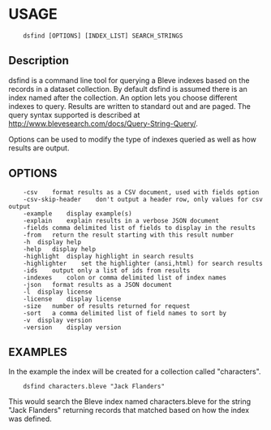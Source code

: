 

# USAGE

```
    dsfind [OPTIONS] [INDEX_LIST] SEARCH_STRINGS
```


## Description

dsfind is a command line tool for querying a Bleve indexes based on the records in a 
dataset collection. By default dsfind is assumed there is an index named after the 
collection. An option lets you choose different indexes to query. Results are 
written to standard out and are paged. The query syntax supported is described
at http://www.blevesearch.com/docs/Query-String-Query/.

Options can be used to modify the type of indexes queried as well as how results
are output.

## OPTIONS

```
	-csv	format results as a CSV document, used with fields option
	-csv-skip-header	don't output a header row, only values for csv output
	-example	display example(s)
	-explain	explain results in a verbose JSON document
	-fields	comma delimited list of fields to display in the results
	-from	return the result starting with this result number
	-h	display help
	-help	display help
	-highlight	display highlight in search results
	-highlighter	set the highlighter (ansi,html) for search results
	-ids	output only a list of ids from results
	-indexes	colon or comma delimited list of index names
	-json	format results as a JSON document
	-l	display license
	-license	display license
	-size	number of results returned for request
	-sort	a comma delimited list of field names to sort by
	-v	display version
	-version	display version
```


## EXAMPLES

In the example the index will be created for a collection called "characters".

```
    dsfind characters.bleve "Jack Flanders"
```

This would search the Bleve index named characters.bleve for the string "Jack Flanders" 
returning records that matched based on how the index was defined.



